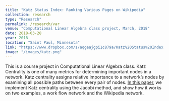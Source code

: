 ```yaml
---
title: "Katz Status Index: Ranking Various Pages on Wikipedia"
collection: research
type: "Research"
permalink: /research/var
venue: "Computational Linear Algebra class project, March, 2018"
date: 2018-03-28
year: 2018
location: "Saint Paul, Minnesota"
link: "https://www.dropbox.com/s/aqgeajgpi1c879a/Katz%20Status%20Index.pdf?dl=0"
image: "/images/katz.png"
---
```


This is a course project in Computational Linear Algebra class. Katz Centrality is one of many metrics for determining important nodes in a network. Katz centrality assigns relative importance to a network’s nodes by examining all possible paths between every pair of nodes. [In this paper](https://www.dropbox.com/s/aqgeajgpi1c879a/Katz%20Status%20Index.pdf?dl=0), we implement Katz centrality using the Jacobi method, and show how it works on two examples, a work flow network and the Wikipedia network.
